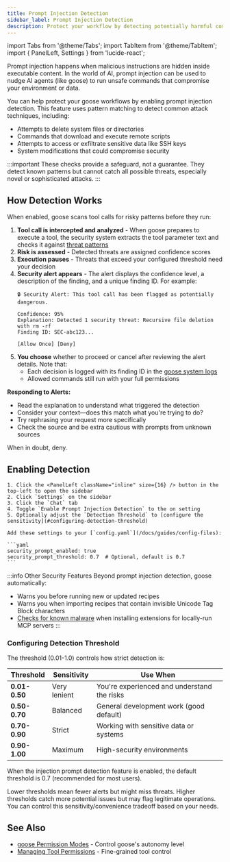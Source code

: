 ```yaml
---
title: Prompt Injection Detection
sidebar_label: Prompt Injection Detection
description: Protect your workflow by detecting potentially harmful commands before they run.
---
```


import Tabs from '@theme/Tabs';
import TabItem from '@theme/TabItem';
import { PanelLeft, Settings } from 'lucide-react';

Prompt injection happens when malicious instructions are hidden inside executable content. In the world of AI, prompt injection can be used to nudge AI agents (like goose) to run unsafe commands that compromise your environment or data.

You can help protect your goose workflows by enabling prompt injection detection. This feature uses pattern matching to detect common attack techniques, including:
- Attempts to delete system files or directories
- Commands that download and execute remote scripts
- Attempts to access or exfiltrate sensitive data like SSH keys
- System modifications that could compromise security

:::important
These checks provide a safeguard, not a guarantee. They detect known patterns but cannot catch all possible threats, especially novel or sophisticated attacks.
:::

## How Detection Works

When enabled, goose scans tool calls for risky patterns before they run:

1. **Tool call is intercepted and analyzed** - When goose prepares to execute a tool, the security system extracts the tool parameter text and checks it against [threat patterns](https://github.com/block/goose/blob/main/crates/goose/src/security/patterns.rs)
2. **Risk is assessed** - Detected threats are assigned confidence scores
3. **Execution pauses** - Threats that exceed your configured threshold need your decision
4. **Security alert appears** - The alert displays the confidence level, a description of the finding, and a unique finding ID. For example:
   ```
   🔒 Security Alert: This tool call has been flagged as potentially dangerous.
   
   Confidence: 95%
   Explanation: Detected 1 security threat: Recursive file deletion with rm -rf
   Finding ID: SEC-abc123...
   
   [Allow Once] [Deny]
   ```
5. **You choose** whether to proceed or cancel after reviewing the alert details. Note that:
   - Each decision is logged with its finding ID in the [goose system logs](/docs/guides/logs#system-logs)
   - Allowed commands still run with your full permissions

**Responding to Alerts:**

- Read the explanation to understand what triggered the detection
- Consider your context&mdash;does this match what you're trying to do?
- Try rephrasing your request more specifically
- Check the source and be extra cautious with prompts from unknown sources

When in doubt, deny. 

## Enabling Detection

<Tabs groupId="interface">
  <TabItem value="ui" label="goose desktop" default>
    
    1. Click the <PanelLeft className="inline" size={16} /> button in the top-left to open the sidebar
    2. Click `Settings` on the sidebar
    3. Click the `Chat` tab
    4. Toggle `Enable Prompt Injection Detection` to the on setting
    5. Optionally adjust the `Detection Threshold` to [configure the sensitivity](#configuring-detection-threshold)

  </TabItem>
  <TabItem value="config" label="goose config file">

    Add these settings to your [`config.yaml`](/docs/guides/config-files):

    ```yaml
    security_prompt_enabled: true
    security_prompt_threshold: 0.7  # Optional, default is 0.7
    ```

  </TabItem>
</Tabs>

:::info Other Security Features
Beyond prompt injection detection, goose automatically:
- Warns you before running new or updated recipes
- Warns you when importing recipes that contain invisible Unicode Tag Block characters
- [Checks for known malware](/docs/troubleshooting#malicious-package-detected) when installing extensions for locally-run MCP servers
:::

### Configuring Detection Threshold

The threshold (0.01-1.0) controls how strict detection is:

| Threshold | Sensitivity | Use When |
|-----------|------------|----------|
| **0.01-0.50** | Very lenient | You're experienced and understand the risks |
| **0.50-0.70** | Balanced | General development work (good default) |
| **0.70-0.90** | Strict | Working with sensitive data or systems |
| **0.90-1.00** | Maximum | High-security environments |

When the injection prompt detection feature is enabled, the default threshold is 0.7 (recommended for most users).

Lower thresholds mean fewer alerts but might miss threats. Higher thresholds catch more potential issues but may flag legitimate operations. You can control this sensitivity/convenience tradeoff based on your needs.

## See Also

- [goose Permission Modes](/docs/guides/goose-permissions) - Control goose's autonomy level
- [Managing Tool Permissions](/docs/guides/managing-tools/tool-permissions) - Fine-grained tool control
